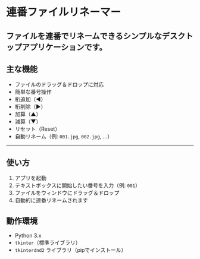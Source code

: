 # 連番ファイルリネーマー

ファイルを連番でリネームできるシンプルなデスクトップアプリケーションです。
---

## 主な機能

-  ファイルのドラッグ＆ドロップに対応
-  簡単な番号操作
  - 桁追加（◀）
  - 桁削除（▶）
  - 加算（▲）
  - 減算（▼）
  - リセット（Reset）
- 自動リネーム（例: `001.jpg`, `002.jpg`, ...）

---

## 使い方

1. アプリを起動
2. テキストボックスに開始したい番号を入力（例: `001`）
3. ファイルをウィンドウにドラッグ＆ドロップ
4. 自動的に連番リネームされます

## 動作環境

- Python 3.x
- `tkinter`（標準ライブラリ）
- `tkinterdnd2` ライブラリ（pipでインストール）
